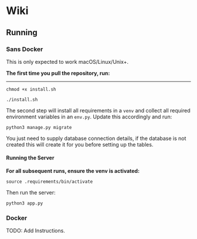 # Wiki

## Running

### Sans Docker

This is only expected to work macOS/Linux/Unix+.

**The first time you pull the repository, run:**

---

```
chmod +x install.sh
```

```
./install.sh
```

The second step will install all requirements in a `venv` and collect all required
environment variables in an `env.py`. Update this accordingly and run:

```
python3 manage.py migrate
```

You just need to supply database connection details, if the database is not created this will create it for you before setting up the tables.

#### Running the Server

**For all subsequent runs, ensure the venv is activated:**

```
source .requirements/bin/activate
```

Then run the server:

```
python3 app.py
```

### Docker

TODO: Add Instructions.
